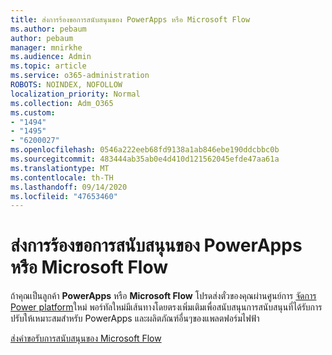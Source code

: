 ```yaml
---
title: ส่งการร้องขอการสนับสนุนของ PowerApps หรือ Microsoft Flow
ms.author: pebaum
author: pebaum
manager: mnirkhe
ms.audience: Admin
ms.topic: article
ms.service: o365-administration
ROBOTS: NOINDEX, NOFOLLOW
localization_priority: Normal
ms.collection: Adm_O365
ms.custom:
- "1494"
- "1495"
- "6200027"
ms.openlocfilehash: 0546a222eeb68fd9138a1ab846ebe190ddcbbc0b
ms.sourcegitcommit: 483444ab35ab0e4d410d121562045efde47aa61a
ms.translationtype: MT
ms.contentlocale: th-TH
ms.lasthandoff: 09/14/2020
ms.locfileid: "47653460"
---
```

# <a name="submit-powerapps-or-microsoft-flow-support-requests"></a>ส่งการร้องขอการสนับสนุนของ PowerApps หรือ Microsoft Flow

ถ้าคุณเป็นลูกค้า **PowerApps** หรือ **Microsoft Flow** โปรดส่งตั๋วของคุณผ่านศูนย์การ [จัดการ Power platform](https://admin.powerplatform.microsoft.com/support?newTicket&product=15819)ใหม่ พอร์ทัลใหม่มีเส้นทางโดยตรงเพิ่มเติมเพื่อสนับสนุนการสนับสนุนที่ได้รับการปรับให้เหมาะสมสำหรับ PowerApps และผลิตภัณฑ์อื่นๆของแพลตฟอร์มไฟฟ้า

[ส่งคำขอรับการสนับสนุนของ Microsoft Flow](https://admin.powerplatform.microsoft.com/support?newTicket&product=Flow)